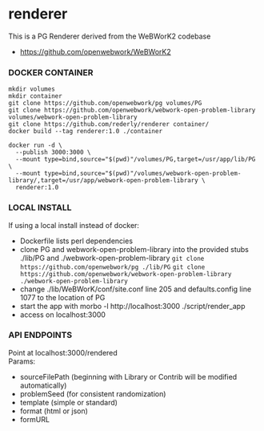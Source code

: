 # renderer

This is a PG Renderer derived from the WeBWorK2 codebase
* https://github.com/openwebwork/WeBWorK2

### DOCKER CONTAINER ###

```
mkdir volumes
mkdir container
git clone https://github.com/openwebwork/pg volumes/PG
git clone https://github.com/openwebwork/webwork-open-problem-library volumes/webwork-open-problem-library
git clone https://github.com/rederly/renderer container/
docker build --tag renderer:1.0 ./container

docker run -d \
  --publish 3000:3000 \
  --mount type=bind,source="$(pwd)"/volumes/PG,target=/usr/app/lib/PG \
  --mount type=bind,source="$(pwd)"/volumes/webwork-open-problem-library/,target=/usr/app/webwork-open-problem-library \
  renderer:1.0
```

### LOCAL INSTALL ###

If using a local install instead of docker:

* Dockerfile lists perl dependencies
* clone PG and webwork-open-problem-library into the provided stubs ./lib/PG and ./webwork-open-problem-library
    `git clone https://github.com/openwebwork/pg ./lib/PG`
    `git clone https://github.com/openwebwork/webwork-open-problem-library ./webwork-open-problem-library`
* change ./lib/WeBWorK/conf/site.conf line 205 and defaults.config line 1077 to the location of PG
* start the app with morbo -l http://localhost:3000 ./script/render_app
* access on localhost:3000

### API ENDPOINTS ###

Point at localhost:3000/rendered  
Params:
* sourceFilePath (beginning with Library or Contrib will be modified automatically)
* problemSeed (for consistent randomization)
* template (simple or standard)
* format (html or json)
* formURL 
